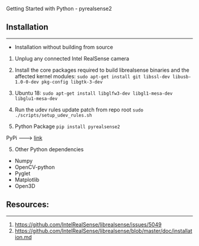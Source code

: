 Getting Started with Python - pyrealsense2

## Installation 
---
- Installation without building from source

1. Unplug any connected Intel RealSense camera
2. Install the core packages required to build librealsense binaries and the affected kernel modules:
   `sudo apt-get install git libssl-dev libusb-1.0-0-dev pkg-config libgtk-3-dev`

3. Ubuntu 18:
   `sudo apt-get install libglfw3-dev libgl1-mesa-dev libglu1-mesa-dev`

4. Run the udev rules update patch from repo root
   `sudo ./scripts/setup_udev_rules.sh`

5. Python Package
   `pip install pyrealsense2`

PyPi ---> [link](https://pypi.python.org/pypi/pyrealsense2)


5. Other Python dependencies
- Numpy
- OpenCV-python
- Pyglet
- Matplotlib
- Open3D


## Resources:
---

1. https://github.com/IntelRealSense/librealsense/issues/5049
2. https://github.com/IntelRealSense/librealsense/blob/master/doc/installation.md
